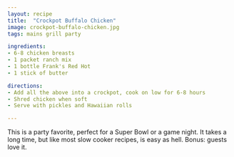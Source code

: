 ```yaml
---
layout: recipe
title:  "Crockpot Buffalo Chicken"
image: crockpot-buffalo-chicken.jpg
tags: mains grill party

ingredients:
- 6-8 chicken breasts
- 1 packet ranch mix
- 1 bottle Frank's Red Hot
- 1 stick of butter

directions:
- Add all the above into a crockpot, cook on low for 6-8 hours
- Shred chicken when soft
- Serve with pickles and Hawaiian rolls

---
```


This is a party favorite, perfect for a Super Bowl or a game night. It takes a long time, but like most slow cooker recipes, is easy as hell. Bonus: guests love it.
